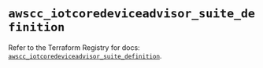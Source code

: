 # `awscc_iotcoredeviceadvisor_suite_definition`

Refer to the Terraform Registry for docs: [`awscc_iotcoredeviceadvisor_suite_definition`](https://registry.terraform.io/providers/hashicorp/awscc/0.70.0/docs/resources/iotcoredeviceadvisor_suite_definition).
